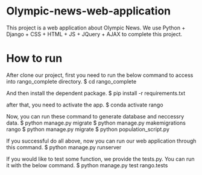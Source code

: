 # Olympic-news-web-application
This project is a web application about Olympic News. 
We use Python + Django + CSS + HTML + JS + JQuery + AJAX to complete this project. 
 
# How to run
After clone our project, first you need to run the below command to access into rango_complete directory.
$ cd rango_complete

And then install the dependent package.
$ pip install -r requirements.txt

after that, you need to activate the app.
$ conda activate rango

Now, you can run these command to generate database and neccessry data.
$ python manage.py migrate
$ python manage.py makemigrations rango
$ python manage.py migrate
$ python population_script.py

If you successful do all above, now you can run our web application through this command.
$ python manage.py runserver

If you would like to test some function, we provide the tests.py. You can run it with the below command.
$ python manage.py test rango.tests
